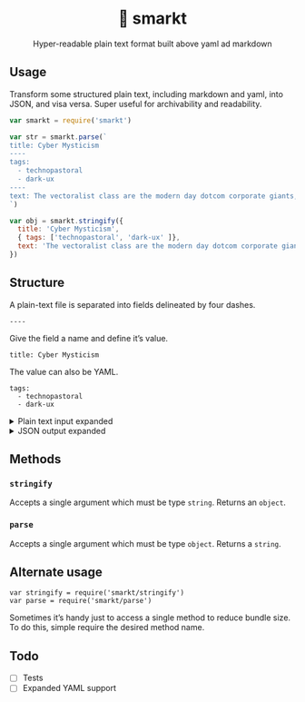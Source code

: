 <h1 align="center">📃 smarkt</h1>

<div align="center">Hyper-readable plain text format built above yaml ad markdown</div>

## Usage

Transform some structured plain text, including markdown and yaml, into JSON, and visa versa. Super useful for archivability and readability.

```js
var smarkt = require('smarkt')

var str = smarkt.parse(`
title: Cyber Mysticism
----
tags:
  - technopastoral
  - dark-ux
----
text: The vectoralist class are the modern day dotcom corporate giants, the transnational turbo-capitalist regime, who own the means of production and thus monopolize abstractions.
`)

var obj = smarkt.stringify({
  title: 'Cyber Mysticism',
  { tags: ['technopastoral', 'dark-ux' ]},
  text: 'The vectoralist class are the modern day dotcom corporate giants, the transnational turbo-capitalist regime, who own the means of production and thus monopolize abstractions.'
})
```

## Structure

A plain-text file is separated into fields delineated by four dashes.

```
----
````

Give the field a name and define it’s value.

```
title: Cyber Mysticism
```

The value can also be YAML.

```
tags:
  - technopastoral
  - dark-ux
```

<details id="example-input">
<summary>Plain text input expanded</summary>

```
title: Cyber Mysticism
----
tags:
  - technopastoral
  - dark-ux
----
design:
  desktop:
    background: red
    navigation: false
  mobile:
    background: blue
    navigation: true
----
text:

We won the **battle** and lost the *war*. What Debord called détournement became not just an avant-garde but a popular cultural practice. As I wrote in [A Hacker Manifesto](https://en.wikipedia.org/wiki/A_Hacker_Manifesto): Information wants to be free but is everywhere in chains. It broke free from the commodity form.
```

</details>


<details id="example-output">
<summary>JSON output expanded</summary>

```json
{
  "title": "Cyber Mysticism",
  "tags": ["technopastoral", "dark-ux"],
  "design": {
    "desktop": {
      "background": "red",
      "navigation": false
    },
    "mobile": {
      "background": "blue",
      "navigation": true
    }
  },
  "text": "We won the **battle** and lost the *war*. What Debord called détournement became not just an avant-garde but a popular cultural practice. As I wrote in [A Hacker Manifesto](https://en.wikipedia.org/wiki/A_Hacker_Manifesto): Information wants to be free but is everywhere in chains. It broke free from the commodity form."
}
```

</details>

## Methods

### `stringify`

Accepts a single argument which must be type `string`. Returns an `object`.

### `parse`

Accepts a single argument which must be type `object`. Returns a `string`.

## Alternate usage

```
var stringify = require('smarkt/stringify')
var parse = require('smarkt/parse')
```

Sometimes it’s handy just to access a single method to reduce bundle size. To do this, simple require the desired method name.

## Todo

- [ ] Tests
- [ ] Expanded YAML support
